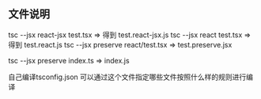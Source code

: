 <!--
 * @Description: insert description
 * @Author: yangrongxin
 * @Date: 2024-08-22 11:23:25
 * @LastEditors: yangrongxin
 * @LastEditTime: 2024-08-22 14:15:18
-->
## 文件说明
tsc --jsx react-jsx test.tsx => 得到 test.react-jsx.js
tsc --jsx react test.tsx => 得到 test.react.js
tsc --jsx preserve react/test.tsx => test.preserve.jsx

tsc --jsx preserve index.ts => index.js

自己编译tsconfig.json 可以通过这个文件指定哪些文件按照什么样的规则进行编译